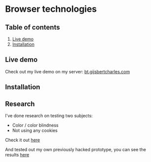 # Browser technologies

## Table of contents
1. [Live demo](#live-demo)
2. [Installation](#installation)

## Live demo
Check out my live demo on my server: [bt.gijsbertcharles.com](https://bt.gijsbertcharles.com)

## Installation

## Research
I've done research on testing two subjects:
- Color / color blindness
- Not using any cookies

Check it out [here](research/Ppdracht1.1.md)

And tested out my own previously hacked prototype, you can see the results [here](research/Opdracht1.2.md)
